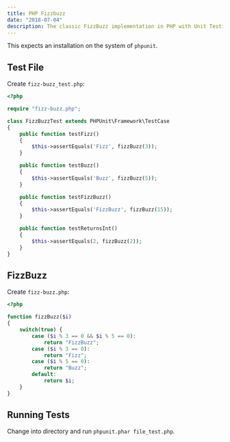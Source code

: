 ```yaml
---
title: PHP Fizzbuzz
date: "2018-07-04"
description: The classic FizzBuzz implementation in PHP with Unit Testing.
---
```


This expects an installation on the system of `phpunit`.

<Ad />

## Test File

Create `fizz-buzz_test.php`:

```php
<?php

require "fizz-buzz.php";

class FizzBuzzTest extends PHPUnit\Framework\TestCase
{
    public function testFizz()
    {
        $this->assertEquals('Fizz', fizzBuzz(3));
    }

    public function testBuzz()
    {
        $this->assertEquals('Buzz', fizzBuzz(5));
    }

    public function testFizzBuzz()
    {
        $this->assertEquals('FizzBuzz', fizzBuzz(15));
    }

    public function testReturnsInt()
    {
        $this->assertEquals(2, fizzBuzz(2));
    }
}
```

<Ad />

## FizzBuzz

Create `fizz-buzz.php`:

```php
<?php

function fizzBuzz($i)
{
    switch(true) {
        case ($i % 3 == 0 && $i % 5 == 0):
            return "FizzBuzz";
        case ($i % 3 == 0):
            return "Fizz";
        case ($i % 5 == 0):
            return "Buzz";
        default:
            return $i;
    }
}
```

<Ad />

## Running Tests

Change into directory and run `phpunit.phar file_test.php`.
